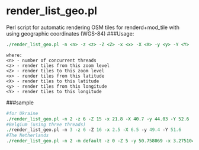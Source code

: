 # render_list_geo.pl
Perl script for automatic rendering OSM tiles for renderd+mod_tile with using geographic coordinates (WGS-84)
###Usage:
```perl
./render_list_geo.pl -n <n> -z <z> -Z <Z> -x <x> -X <X> -y <y> -Y <Y>
```
```
where:
<n> - number of concurrent threads
<z> - render tiles from this zoom level
<Z> - render tiles to this zoom level
<x> - render tiles from this latitude
<X> - render tiles to this latitude
<y> - render tiles from this longitude
<Y> - render tiles to this longitude
```
###sample
```perl
#for Ukraine
./render_list_geo.pl -n 2 -z 6 -Z 15 -x 21.8 -X 40.7 -y 44.03 -Y 52.6
#Belgium (using three threads)
./render_list_geo.pl -n 3 -z 6 -Z 16 -x 2.5 -X 6.5 -y 49.4 -Y 51.6
#The Netherlands
./render_list_geo.pl -n 2 -m default -z 0 -Z 5 -y 50.758069 -x 3.275104 -Y 53.662826 -X 7.103310

```
